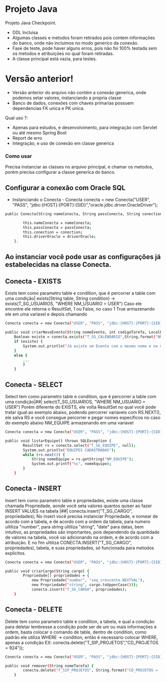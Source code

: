# Projeto Java





Projeto Java Checkpoint.

  - DDL Incluisa
  - Algumas classes e metodos foram retirados pois contem informações do banco, onde não incluimos no modo generico da conexão.
  - Fase de teste, pode haver alguns erros, pois não foi 100% testada sem os metodos e atribuições no qual foram retiradas.
  - A classe principal está vazia, para testes.

# Versão anterior!

  - Versão anterior do arquivo não contém a conexão generica, onde podemos setar valores, instanciando a propria classe
  - Banco de dados, conexões com chaves primarias possuem dependencias FK unica e PK unica.


Qual uso ?:
  - Apenas para estudos, e desenvolvimento, para integração com Servlet ou até mesmo Spring Boot
  - Report de erro
  - Integração, e uso de conexão em classe generica

### Como usar
Precisa instanciar as classes no arquivo principal, e chamar os metodos, porém precisa configurar a classe generica do banco.

Configurar a conexão com Oracle SQL 
- 
- Instanciando o Conecta - Conecta conecta = new Conecta("USER", "PASS", "jdbc:{HOST}:{PORT}:{SID}","oracle.jdbc.driver.OracleDriver");
```sh
public Conecta(String nameConecta, String passConecta, String conection, String driverOracle) {

        this.nameConecta = nameConecta;
        this.passConecta = passConecta;
        this.conection = conection;
        this.driverOracle = driverOracle;
    }.
```

Ao instanciar você pode usar as configurações já estabelecidas na classe Conecta. 
-

Conecta - EXISTS
-


Exists tem como parametro table e condition, que é percorrer a table com uma condição| exists(String table, String condition) -> exists(T_SG_USUARIOS, "WHERE NM_USUARIO = USER")
Caso ele encontre ele retorna o ResultSet, 1 ou False, no caso 1 True armazenando ele em uma variavel e depois chamando

```sh
Conecta conecta = new Conecta("USER", "PASS", "jdbc:{HOST}:{PORT}:{SID}","oracle.jdbc.driver.OracleDriver");

public void criarNovoEvento(String nomeEvento, int codigoTarefa, LocalDate dataEvento, String descricaoEvento) { 
    Boolean existe = conecta.exists("T_SG_CALENDARIO",String.format("NM_EVENTO = '%s'  AND TO_DATE('%s', 'yyyy-mm-dd') AND CD_TAREFA = %s",nomeEvento.toUpperCase(), dataEvento.toString(), codigoTarefa));
    if (existe) {
        System.out.println("Já existe um Evento com o mesmo nome e na mesma data!");
    }
    else {
        ...
        }
    }
```

Conecta - SELECT
-

Select tem como parametro table e condition, que é percorrer a table com uma condição|##| select(T_SG_USUARIOS, "WHERE NM_USUARIO = USER")
Porém diferente do EXISTS, ele volta ResultSet no qual você pode tratar igual ao exemplo abaixo, podendo percorrer variaveis com RS.NEXT(), ele salva RS e você consegue percorrer e pegar nomes especificos no caso do exemplo abaixo NM_EQUIPE armazenando em uma variavel


```sh
Conecta conecta = new Conecta("USER", "PASS", "jdbc:{HOST}:{PORT}:{SID}","oracle.jdbc.driver.OracleDriver");

public void listarEquipe() throws SQLException {
        ResultSet rs = conecta.select("T_SG_EQUIPE", null);
        System.out.println("EQUIPES CADASTRADAS");
        while (rs.next()) {
            String nomeEquipe = rs.getString("NM_EQUIPE");
            System.out.printf("%s", nomeEquipe);
        }
    }
```

Conecta - INSERT
-

Insert tem como parametro table e propriedades, existe uma classe chamada Propriedade, aonde você seta valores quantos quiser ao fazer INSERT VALUES na tabela |##| conecta.insert("T_SG_CARGO", propriedades);
No insert você precisa instanciar Propriedade, e nomear de acordo com a tabela, e de acordo com a ordem da tabela, para numero ultiliza "number", para string ultiliza "string", "date" para datas, bem intuitivo, as propriedades são importantes, pois dependendo da quantidade de valores na tabela, você vai adicionando na ordem, e de acordo com a atribuição. E no fim ultiliza CONECTA.INSERT("T_SG_CARGO", propriedades), tabela, e suas propriedades, só funcionada para metodos explicitos.


```sh
Conecta conecta = new Conecta("USER", "PASS", "jdbc:{HOST}:{PORT}:{SID}","oracle.jdbc.driver.OracleDriver");

public void criarCargo(String cargo) {
        Propriedade[] propriedades = { 
            new Propriedade("number", "seq_crescente.NEXTVAL"),
            new Propriedade("string", cargo.toUpperCase())};
            conecta.insert("T_SG_CARGO", propriedades);
    }
```

Conecta - DELETE
-

Delete tem como parametro table e condition, a tabela, e qual a condição para deletar lembresse a condição pode ser de um ou mais informações e ordem, basta colocar o comando de table, dentro de condition, como padrão ele utiliza WHERE -> condition, então é necessario colocar WHERE, apenas a condição EX: conecta.delete("T_SIP_PROJETOS","CD_PROJETOS = 924"));


```sh
Conecta conecta = new Conecta("USER", "PASS", "jdbc:{HOST}:{PORT}:{SID}","oracle.jdbc.driver.OracleDriver");

public void remover(String nomeTarefa) {
        conecta.delete("T_SIP_PROJETOS", String.format("CD_PROJETOS = '%s'", nomeTarefa));
    }
```




